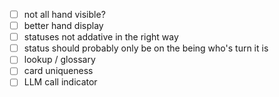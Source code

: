 - [ ] not all hand visible?
- [ ] better hand display
- [ ] statuses not addative in the right way
- [ ] status should probably only be on the being who's turn it is
- [ ] lookup / glossary
- [ ] card uniqueness
- [ ] LLM call indicator
